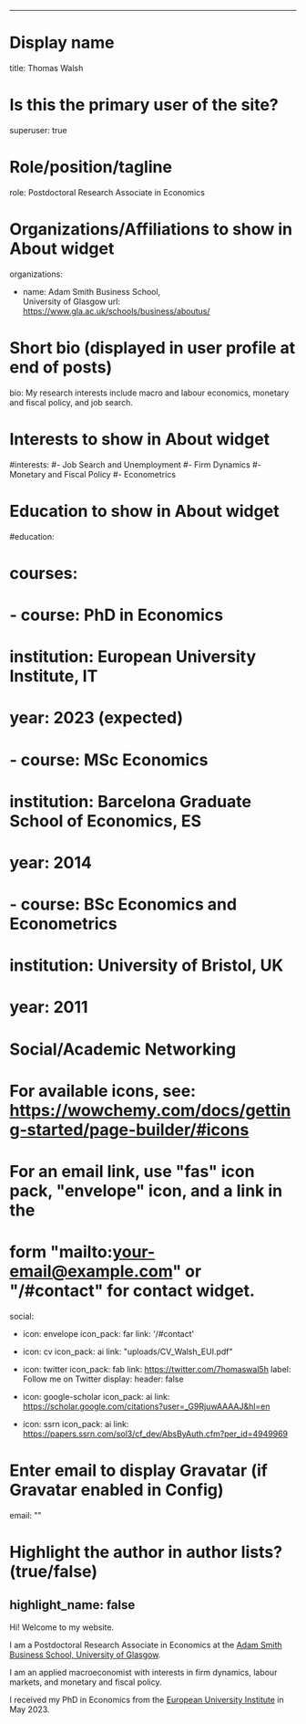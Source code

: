  ---
# Display name
title: Thomas Walsh

# Is this the primary user of the site?
superuser: true

# Role/position/tagline
role: Postdoctoral Research Associate in Economics

# Organizations/Affiliations to show in About widget
organizations:
- name: Adam Smith Business School, </br> University of Glasgow
  url: https://www.gla.ac.uk/schools/business/aboutus/

# Short bio (displayed in user profile at end of posts)
bio: My research interests include macro and labour economics, monetary and fiscal policy, and job search.

# Interests to show in About widget
#interests:
#- Job Search and Unemployment
#- Firm Dynamics
#- Monetary and Fiscal Policy
#- Econometrics

# Education to show in About widget
#education:
#  courses:
#  - course: PhD in Economics
#    institution: European University Institute, IT
#    year: 2023 (expected)
#  - course: MSc Economics
#    institution: Barcelona Graduate School of Economics, ES
#    year: 2014
#  - course: BSc Economics and Econometrics
#    institution: University of Bristol, UK
#    year: 2011

# Social/Academic Networking
# For available icons, see: https://wowchemy.com/docs/getting-started/page-builder/#icons
#   For an email link, use "fas" icon pack, "envelope" icon, and a link in the
#   form "mailto:your-email@example.com" or "/#contact" for contact widget.
social:
- icon: envelope
  icon_pack: far
  link: '/#contact'

- icon: cv
  icon_pack: ai
  link: "uploads/CV_Walsh_EUI.pdf"

- icon: twitter
  icon_pack: fab
  link: https://twitter.com/7homaswal5h
  label: Follow me on Twitter
  display:
    header: false

- icon: google-scholar
  icon_pack: ai
  link: https://scholar.google.com/citations?user=_G9RjuwAAAAJ&hl=en

- icon: ssrn
  icon_pack: ai
  link: https://papers.ssrn.com/sol3/cf_dev/AbsByAuth.cfm?per_id=4949969


# Enter email to display Gravatar (if Gravatar enabled in Config)
email: ""

# Highlight the author in author lists? (true/false)
highlight_name: false
---

Hi! Welcome to my website.

I am a Postdoctoral Research Associate in Economics at the <a href="https://www.gla.ac.uk/schools/business/aboutus/" target="_blank"> Adam Smith Business School, University of Glasgow</a>.

I am an applied macroeconomist with interests in firm dynamics, labour markets, and monetary and fiscal policy.

I received my PhD in Economics from the <a href="https://www.eui.eu/en/academic-units/department-of-economics" target="_blank">European University Institute</a>
 in May 2023.

<link rel="stylesheet" href="https://cdnjs.cloudflare.com/ajax/libs/font-awesome/6.2.1/css/all.min.css">
